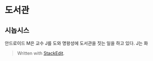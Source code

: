 # 도서관
## 시놉시스
안드로이드 M은 교수 J를 도와 명왕성에 도서관을 짓는 일을 하고 있다. J는 화


> Written with [StackEdit](https://stackedit.io/).
<!--stackedit_data:
eyJoaXN0b3J5IjpbMTE5NzMyMDE5NSwtNTY5MzY3MDM5LC0xND
Q0MTQ4Njc4XX0=
-->